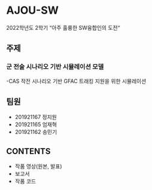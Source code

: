 # AJOU-SW
2022학년도 2학기 “아주 훌륭한  SW융합인의 도전“ 

## 주제
### 군 전술 시나리오 기반 시뮬레이션 모델  
-CAS 작전 시나리오 기반 GFAC 트래킹 지원을 위한 시뮬레이션
## 팀원
- 201921167 정지원
- 201921165 엄재혁
- 201921162 송민기

## CONTENTS
- 작품 영상(원본, 발표)
- 보고서
- 작품 코드
